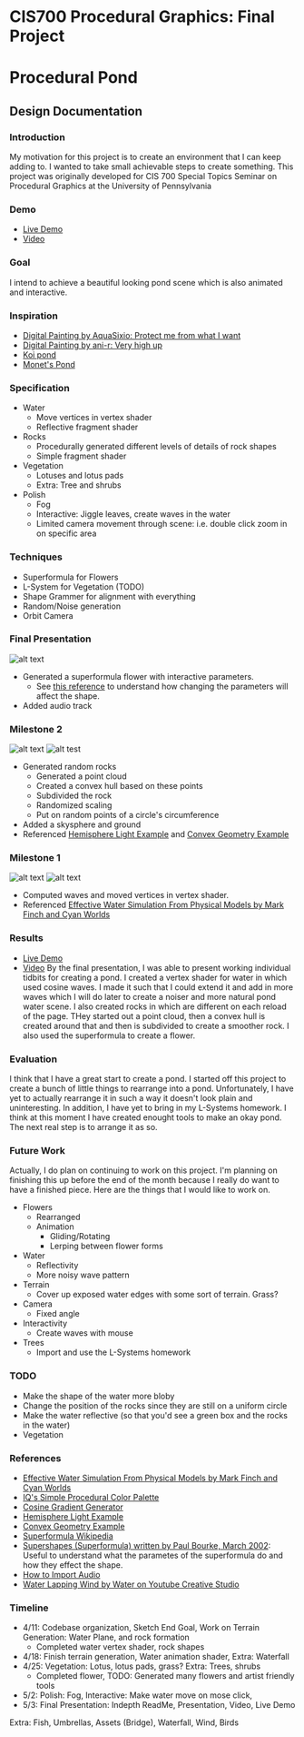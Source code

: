 # CIS700 Procedural Graphics: Final Project
# Procedural Pond

## Design Documentation
### Introduction
My motivation for this project is to create an environment that I can keep adding to. I wanted to take small achievable steps to create something. This project was originally developed for CIS 700 Special Topics Seminar on Procedural Graphics at the University of Pennsylvania

### Demo
- [Live Demo](https://eldu.github.io/Final-Project/)
- [Video](https://vimeo.com/216259878)

### Goal
I intend to achieve a beautiful looking pond scene which is also animated and interactive.

### Inspiration
- [Digital Painting by AquaSixio: Protect me from what I want](http://aquasixio.deviantart.com/art/Protect-me-from-what-I-want-311893619)
- [Digital Painting by ani-r: Very high up](http://ani-r.deviantart.com/art/Very-high-up-412864930)
- [Koi pond](http://static.boredpanda.com/blog/wp-content/uploads/2016/07/IMG_0528-p-577a423beb0db__880.jpg)
- [Monet's Pond](https://www.youtube.com/watch?v=69ks5akyFsA)

### Specification
- Water
  - Move vertices in vertex shader
  - Reflective fragment shader
- Rocks
  - Procedurally generated different levels of details of rock shapes
  - Simple fragment shader
- Vegetation
  - Lotuses and lotus pads
  - Extra: Tree and shrubs
- Polish
  - Fog
  - Interactive: Jiggle leaves, create waves in the water
  - Limited camera movement through scene: i.e. double click zoom in on specific area

### Techniques
- Superformula for Flowers
- L-System for Vegetation (TODO)
- Shape Grammer for alignment with everything
- Random/Noise generation
- Orbit Camera

### Final Presentation
![alt text][Static_Flower]

[Static_Flower]: https://github.com/eldu/Final-Project/blob/master/src/common/images/Static_Flower.png

- Generated a superformula flower with interactive parameters.
  - See [this reference](http://paulbourke.net/geometry/supershape/) to understand how changing the parameters will affect the shape.
- Added audio track

### Milestone 2
![alt text][m2_rockformation]
![alt test][m2_skybox]

[m2_rockformation]: https://github.com/eldu/Final-Project/blob/master/src/common/images/M2_RockFormation.png
[m2_skybox]:https://github.com/eldu/Final-Project/blob/master/src/common/images/M2_SkyBox.png
- Generated random rocks
  - Generated a point cloud
  - Created a convex hull based on these points
  - Subdivided the rock
  - Randomized scaling
  - Put on random points of a circle's circumference
- Added a skysphere and ground
- Referenced [Hemisphere Light Example](https://threejs.org/examples/?q=hemis#webgl_lights_hemisphere) and [Convex Geometry Example](https://threejs.org/examples/?q=convex#webgl_geometry_convex)

### Milestone 1
![alt text][m1_water]
![alt text][m1_waterWireframe]

[m1_water]: https://github.com/eldu/Final-Project/blob/master/src/common/images/M1_Water.gif "Milestone 1: Water"
[m1_waterWireframe]: https://github.com/eldu/Final-Project/blob/master/src/common/images/M1_WaterWireframe.gif "Milestone 1: Water Wireframe"
- Computed waves and moved vertices in vertex shader.
- Referenced [Effective Water Simulation From Physical Models by Mark Finch and Cyan Worlds](http://http.developer.nvidia.com/GPUGems/gpugems_ch01.html)

### Results
- [Live Demo](https://eldu.github.io/Final-Project/)
- [Video](https://vimeo.com/216259878)
By the final presentation, I was able to present working individual tidbits for creating a pond. I created a vertex shader for water in which used cosine waves. I made it such that I could extend it and add in more waves which I will do later to create a noiser and more natural pond water scene. I also created rocks in which are different on each reload of the page. THey started out a point cloud, then a convex hull is created around that and then is subdivided to create a smoother rock. I also used the superformula to create a flower.

### Evaluation
I think that I have a great start to create a pond. I started off this project to create a bunch of little things to rearrange into a pond. Unfortunately, I have yet to actually rearrange it in such a way it doesn't look plain and uninteresting. In addition, I have yet to bring in my L-Systems homework. I think at this moment I have created enought tools to make an okay pond. The next real step is to arrange it as so.

### Future Work
Actually, I do plan on continuing to work on this project. I'm planning on finishing this up before the end of the month because I really do want to have a finished piece. Here are the things that I would like to work on.
- Flowers
  - Rearranged
  - Animation
    - Gliding/Rotating
    - Lerping between flower forms
- Water
  - Reflectivity
  - More noisy wave pattern
- Terrain
  - Cover up exposed water edges with some sort of terrain. Grass?
- Camera
  - Fixed angle
- Interactivity
  - Create waves with mouse
- Trees
  - Import and use the L-Systems homework

### TODO
- Make the shape of the water more bloby
- Change the position of the rocks since they are still on a uniform circle
- Make the water reflective (so that you'd see a green box and the rocks in the water)
- Vegetation

### References
- [Effective Water Simulation From Physical Models by Mark Finch and Cyan Worlds](http://http.developer.nvidia.com/GPUGems/gpugems_ch01.html)
- [IQ's Simple Procedural Color Palette](http://www.iquilezles.org/www/articles/palettes/palettes.htm)
- [Cosine Gradient Generator](http://dev.thi.ng/gradients/)
- [Hemisphere Light Example](https://threejs.org/examples/?q=hemis#webgl_lights_hemisphere)
- [Convex Geometry Example](https://threejs.org/examples/?q=convex#webgl_geometry_convex)
- [Superformula Wikipedia](https://en.wikipedia.org/wiki/Superformula)
- [Supershapes (Superformula) written by Paul Bourke, March 2002](http://paulbourke.net/geometry/supershape/): Useful to understand what the parametes of the superformula do and how they effect the shape.
- [How to Import Audio](http://stackoverflow.com/questions/21463752/javascript-audio-object-vs-html5-audio-tag)
- [Water Lapping Wind by Water on Youtube Creative Studio](https://www.youtube.com/audiolibrary/soundeffects)

### Timeline
- 4/11: Codebase organization, Sketch End Goal, Work on Terrain Generation: Water Plane, and rock formation
  - Completed water vertex shader, rock shapes
- 4/18: Finish terrain generation, Water animation shader, Extra: Waterfall
- 4/25: Vegetation: Lotus, lotus pads, grass? Extra: Trees, shrubs
  - Completed flower, TODO: Generated many flowers and artist friendly tools
- 5/2: Polish: Fog, Interactive: Make water move on mose click, 
- 5/3: Final Presentation: Indepth ReadMe, Presentation, Video, Live Demo

Extra: Fish, Umbrellas, Assets (Bridge), Waterfall, Wind, Birds
